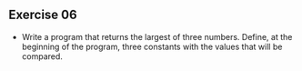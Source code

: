 ## Exercise 06

- Write a program that returns the largest of three numbers. Define, at the beginning of the program, three constants with the values ​​that will be compared.